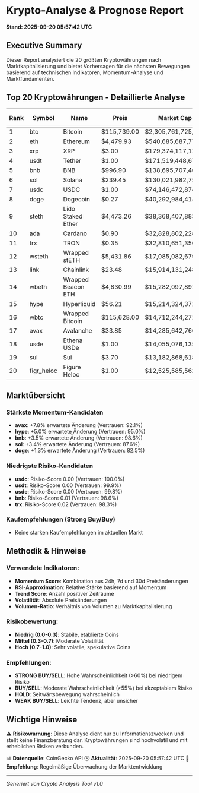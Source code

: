 # Krypto-Analyse & Prognose Report
**Stand: 2025-09-20 05:57:42 UTC**

## Executive Summary

Dieser Report analysiert die 20 größten Kryptowährungen nach Marktkapitalisierung und bietet Vorhersagen für die nächsten Bewegungen basierend auf technischen Indikatoren, Momentum-Analyse und Marktfundamenten.

## Top 20 Kryptowährungen - Detaillierte Analyse

|   Rank | Symbol     | Name               | Preis       | Market Cap         | Wahrscheinlichkeit ↑   | Wahrscheinlichkeit ↓   | Seitwärts   | Erwartete Änderung   | Empfehlung   | Vertrauen   |
|--------|------------|--------------------|-------------|--------------------|------------------------|------------------------|-------------|----------------------|--------------|-------------|
|      1 | btc        | Bitcoin            | $115,739.00 | $2,305,761,725,488 | 35.7%                  | 42.9%                  | 21.4%       | +0.0%                | WEAK SELL    | 94.8%       |
|      2 | eth        | Ethereum           | $4,479.93   | $540,685,687,777   | 35.7%                  | 42.9%                  | 21.4%       | -0.5%                | WEAK SELL    | 93.0%       |
|      3 | xrp        | XRP                | $3.00       | $179,374,117,125   | 35.7%                  | 42.9%                  | 21.4%       | -0.5%                | WEAK SELL    | 92.2%       |
|      4 | usdt       | Tether             | $1.00       | $171,519,448,674   | 43.3%                  | 36.7%                  | 20.0%       | +0.0%                | WEAK BUY     | 99.9%       |
|      5 | bnb        | BNB                | $996.90     | $138,695,707,404   | 53.3%                  | 26.7%                  | 20.0%       | +3.5%                | WEAK BUY     | 98.6%       |
|      6 | sol        | Solana             | $239.45     | $130,021,982,758   | 46.7%                  | 33.3%                  | 20.0%       | +3.4%                | WEAK BUY     | 87.6%       |
|      7 | usdc       | USDC               | $1.00       | $74,146,472,874    | 36.7%                  | 43.3%                  | 20.0%       | -0.0%                | WEAK SELL    | 100.0%      |
|      8 | doge       | Dogecoin           | $0.27       | $40,292,984,414    | 35.7%                  | 42.9%                  | 21.4%       | +1.3%                | WEAK SELL    | 82.5%       |
|      9 | steth      | Lido Staked Ether  | $4,473.26   | $38,368,407,883    | 35.7%                  | 42.9%                  | 21.4%       | -0.5%                | WEAK SELL    | 92.9%       |
|     10 | ada        | Cardano            | $0.90       | $32,828,802,228    | 35.7%                  | 42.9%                  | 21.4%       | -0.4%                | WEAK SELL    | 90.8%       |
|     11 | trx        | TRON               | $0.35       | $32,810,651,356    | 35.7%                  | 42.9%                  | 21.4%       | -0.6%                | WEAK SELL    | 98.3%       |
|     12 | wsteth     | Wrapped stETH      | $5,431.86   | $17,085,082,679    | 35.7%                  | 42.9%                  | 21.4%       | -0.4%                | WEAK SELL    | 93.9%       |
|     13 | link       | Chainlink          | $23.48      | $15,914,131,248    | 26.7%                  | 53.3%                  | 20.0%       | -3.2%                | WEAK SELL    | 78.8%       |
|     14 | wbeth      | Wrapped Beacon ETH | $4,830.99   | $15,282,097,891    | 35.7%                  | 42.9%                  | 21.4%       | -0.5%                | WEAK SELL    | 93.0%       |
|     15 | hype       | Hyperliquid        | $56.21      | $15,214,324,371    | 53.3%                  | 26.7%                  | 20.0%       | +5.0%                | WEAK BUY     | 95.0%       |
|     16 | wbtc       | Wrapped Bitcoin    | $115,628.00 | $14,712,244,271    | 35.7%                  | 42.9%                  | 21.4%       | +0.0%                | WEAK SELL    | 94.8%       |
|     17 | avax       | Avalanche          | $33.85      | $14,285,642,766    | 53.3%                  | 26.7%                  | 20.0%       | +7.8%                | WEAK BUY     | 92.1%       |
|     18 | usde       | Ethena USDe        | $1.00       | $14,055,076,135    | 42.9%                  | 35.7%                  | 21.4%       | +0.0%                | WEAK BUY     | 99.8%       |
|     19 | sui        | Sui                | $3.70       | $13,182,868,618    | 36.7%                  | 43.3%                  | 20.0%       | -0.2%                | WEAK SELL    | 81.4%       |
|     20 | figr_heloc | Figure Heloc       | $1.00       | $12,525,585,562    | 35.7%                  | 42.9%                  | 21.4%       | +nan%                | WEAK SELL    | 81.4%       |

## Marktübersicht

### Stärkste Momentum-Kandidaten
- **avax**: +7.8% erwartete Änderung (Vertrauen: 92.1%)
- **hype**: +5.0% erwartete Änderung (Vertrauen: 95.0%)
- **bnb**: +3.5% erwartete Änderung (Vertrauen: 98.6%)
- **sol**: +3.4% erwartete Änderung (Vertrauen: 87.6%)
- **doge**: +1.3% erwartete Änderung (Vertrauen: 82.5%)


### Niedrigste Risiko-Kandidaten
- **usdc**: Risiko-Score 0.00 (Vertrauen: 100.0%)
- **usdt**: Risiko-Score 0.00 (Vertrauen: 99.9%)
- **usde**: Risiko-Score 0.00 (Vertrauen: 99.8%)
- **bnb**: Risiko-Score 0.01 (Vertrauen: 98.6%)
- **trx**: Risiko-Score 0.02 (Vertrauen: 98.3%)


### Kaufempfehlungen (Strong Buy/Buy)
- Keine starken Kaufempfehlungen im aktuellen Markt


## Methodik & Hinweise

### Verwendete Indikatoren:
- **Momentum Score**: Kombination aus 24h, 7d und 30d Preisänderungen
- **RSI-Approximation**: Relative Stärke basierend auf Momentum
- **Trend Score**: Anzahl positiver Zeiträume
- **Volatilität**: Absolute Preisänderungen
- **Volumen-Ratio**: Verhältnis von Volumen zu Marktkapitalisierung

### Risikobewertung:
- **Niedrig (0.0-0.3)**: Stabile, etablierte Coins
- **Mittel (0.3-0.7)**: Moderate Volatilität
- **Hoch (0.7-1.0)**: Sehr volatile, spekulative Coins

### Empfehlungen:
- **STRONG BUY/SELL**: Hohe Wahrscheinlichkeit (>60%) bei niedrigem Risiko
- **BUY/SELL**: Moderate Wahrscheinlichkeit (>55%) bei akzeptablem Risiko
- **HOLD**: Seitwärtsbewegung wahrscheinlich
- **WEAK BUY/SELL**: Leichte Tendenz, aber unsicher

## Wichtige Hinweise

⚠️ **Risikowarnung**: Diese Analyse dient nur zu Informationszwecken und stellt keine Finanzberatung dar. Kryptowährungen sind hochvolatil und mit erheblichen Risiken verbunden.

📊 **Datenquelle**: CoinGecko API
🕒 **Aktualität**: 2025-09-20 05:57:42 UTC
🔄 **Empfehlung**: Regelmäßige Überwachung der Marktentwicklung

---
*Generiert von Crypto Analysis Tool v1.0*
